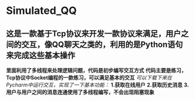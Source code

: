 # Simulated_QQ
## 这是一款基于Tcp协议来开发一款协议来满足，用户之间的交互，像QQ聊天之类的，利用的是Python语句来完成这些基本操作
**里面利用了多线程来处理逻辑问题，代码是初步编写交互方式**
**代码主要是练习，Tcp协议中Socket编程的一款练习，可以满足基本的交互**
*可以下载下来在Pycharm中运行交互，实现了一下基本功能：*
**1.获取在线用户**
**2.获取历史消息**
**3.用户与用户之间的消息连通使用了多线程编写，不会出现阻塞现象**
